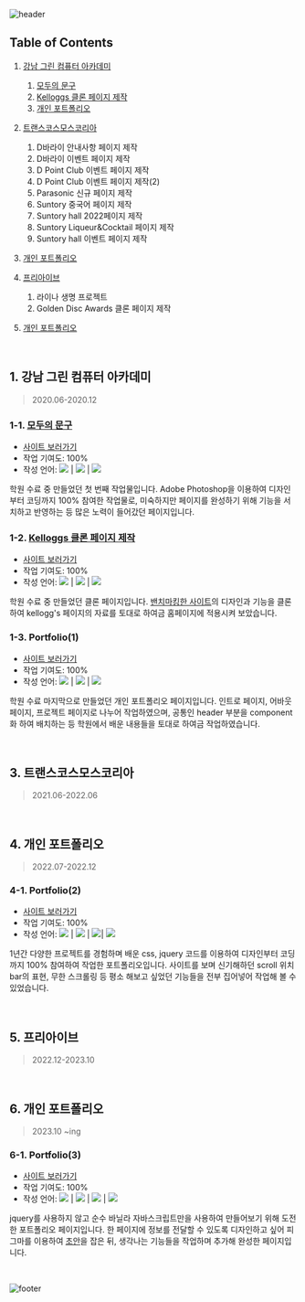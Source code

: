 ![header](https://capsule-render.vercel.app/api?type=waving&color=0:CDF1F2,100:F4D1F5&height=200&text=My%20Projects&fontColor=040B24&fontSize=60&fontAlign=50&fontAlignY=40&desc=작업한%20프로젝트들을%20기록하는%20공간&descSize=14&descAlign=50&descAlignY=84)

## Table of Contents
1. [강남 그린 컴퓨터 아카데미](https://github.com/hiro961227/Dev-Docs/tree/main/My-Projects#1-%EA%B0%95%EB%82%A8-%EA%B7%B8%EB%A6%B0-%EC%BB%B4%ED%93%A8%ED%84%B0-%EC%95%84%EC%B9%B4%EB%8D%B0%EB%AF%B8)
    1. [모두의 문구](https://github.com/hiro961227/Dev-Docs/tree/main/My-Projects#1-1-%EB%AA%A8%EB%91%90%EC%9D%98-%EB%AC%B8%EA%B5%AC)
    1. [Kelloggs 클론 페이지 제작](https://github.com/hiro961227/Dev-Docs/tree/main/My-Projects#1-2-kelloggs-%ED%81%B4%EB%A1%A0-%ED%8E%98%EC%9D%B4%EC%A7%80-%EC%A0%9C%EC%9E%91)
    1. [개인 포트폴리오](https://github.com/hiro961227/Dev-Docs/tree/main/My-Projects#1-3-%EA%B0%9C%EC%9D%B8-%ED%8F%AC%ED%8A%B8%ED%8F%B4%EB%A6%AC%EC%98%A4)
1. [트랜스코스모스코리아](https://github.com/hiro961227/Dev-Docs/tree/main/My-Projects#3-%ED%8A%B8%EB%9E%9C%EC%8A%A4%EC%BD%94%EC%8A%A4%EB%AA%A8%EC%8A%A4%EC%BD%94%EB%A6%AC%EC%95%84)
    1. D바라이 안내사항 페이지 제작
    1. D바라이 이벤트 페이지 제작
    1. D Point Club 이벤트 페이지 제작
    1. D Point Club 이벤트 페이지 제작(2)
    1. Parasonic 신규 페이지 제작
    1. Suntory 중국어 페이지 제작
    1. Suntory hall 2022페이지 제작
    1. Suntory Liqueur&Cocktail 페이지 제작
    1. Suntory hall 이벤트 페이지 제작
1. [개인 포트폴리오](https://github.com/hiro961227/Dev-Docs/tree/main/My-Projects#4-%EA%B0%9C%EC%9D%B8-%ED%8F%AC%ED%8A%B8%ED%8F%B4%EB%A6%AC%EC%98%A4)

1. [프리아이브](https://github.com/hiro961227/Dev-Docs/tree/main/My-Projects#3-%ED%94%84%EB%A6%AC%EC%95%84%EC%9D%B4%EB%B8%8C)
    1. 라이나 생명 프로젝트
    1. Golden Disc Awards 클론 페이지 제작
1. [개인 포트폴리오](https://github.com/hiro961227/Dev-Docs/tree/main/My-Projects#6-%EA%B0%9C%EC%9D%B8-%ED%8F%AC%ED%8A%B8%ED%8F%B4%EB%A6%AC%EC%98%A4)

<br />

## 1. 강남 그린 컴퓨터 아카데미
> 2020.06-2020.12
### 1-1. [모두의 문구](https://github.com/hiro961227/Dev-Docs/tree/main/My-Projects/GreenAcademy/Momun)
* <a href="https://hiro961227.github.io/momun/index.html" target="_blank">사이트 보러가기</a>
* 작업 기여도: 100%
* 작성 언어:
<img src="https://img.shields.io/badge/HTML5-E34F26?style=flat-square&logo=HTML5&logoColor=white"/> | <img src="https://img.shields.io/badge/CSS3-1572B6?style=flat-square&logo=CSS3&logoColor=white"/> | <img src="https://img.shields.io/badge/jQuery-0769AD?style=flat-square&logo=jQuery&logoColor=white"/>

학원 수료 중 만들었던 첫 번째 작업물입니다. Adobe Photoshop을 이용하여 디자인부터 코딩까지 100% 참여한 작업물로, 미숙하지만 페이지를 완성하기 위해 기능을 서치하고 반영하는 등 많은 노력이 들어갔던 페이지입니다.

### 1-2. [Kelloggs 클론 페이지 제작](https://github.com/hiro961227/Dev-Docs/tree/main/My-Projects/GreenAcademy/Kelloggs)
* <a href="https://hiro961227.github.io/kelloggs/index.html" target="_blank">사이트 보러가기</a>
* 작업 기여도: 100%
* 작성 언어:
<img src="https://img.shields.io/badge/HTML5-E34F26?style=flat-square&logo=HTML5&logoColor=white"/> | <img src="https://img.shields.io/badge/Sass-CC6699?style=flat-square&logo=SASS&logoColor=white"/> | <img src="https://img.shields.io/badge/jQuery-0769AD?style=flat-square&logo=jQuery&logoColor=white"/>

학원 수료 중 만들었던 클론 페이지입니다. [밴치마킹한 사이트](https://instabar.eu/)의 디자인과 기능을 클론하여 kellogg's 페이지의 자료를 토대로 하여금 홈페이지에 적용시켜 보았습니다.

### 1-3. Portfolio(1)
* <a href="https://hiro961227.github.io/hiro/index.html" target="_blank">사이트 보러가기</a>
* 작업 기여도: 100%
* 작성 언어:
<img src="https://img.shields.io/badge/HTML5-E34F26?style=flat-square&logo=HTML5&logoColor=white"/> | <img src="https://img.shields.io/badge/Sass-CC6699?style=flat-square&logo=SASS&logoColor=white"/> | <img src="https://img.shields.io/badge/jQuery-0769AD?style=flat-square&logo=jQuery&logoColor=white"/>

학원 수료 마지막으로 만들었던 개인 포트폴리오 페이지입니다. 인트로 페이지, 어바웃 페이지, 프로젝트 페이지로 나누어 작업하였으며, 공통인 header 부분을 component화 하여 배치하는 등 학원에서 배운 내용들을 토대로 하여금 작업하였습니다.

<br />

## 3. 트랜스코스모스코리아
> 2021.06-2022.06

<br />

## 4. 개인 포트폴리오
> 2022.07-2022.12
### 4-1. Portfolio(2)
* <a href="https://hiro961227.github.io/kaeun_pf/" target="_blank">사이트 보러가기</a>
* 작업 기여도: 100%
* 작성 언어:
<img src="https://img.shields.io/badge/HTML5-E34F26?style=flat-square&logo=HTML5&logoColor=white"/> | <img src="https://img.shields.io/badge/CSS3-1572B6?style=flat-square&logo=CSS3&logoColor=white"/>  | <img src="https://img.shields.io/badge/jQuery-0769AD?style=flat-square&logo=jQuery&logoColor=white"/>| <img src="https://img.shields.io/badge/Javascript-F7DF1E?style=flat-square&logo=Javascript&logoColor=black"/>

1년간 다양한 프로젝트를 경험하며 배운 css, jquery 코드를 이용하여 디자인부터 코딩까지 100% 참여하여 작업한 포트폴리오입니다. 사이트를 보며 신기해하던 scroll 위치 bar의 표현, 무한 스크롤링 등 평소 해보고 싶었던 기능들을 전부 집어넣어 작업해 볼 수 있었습니다.

<br />

## 5. 프리아이브
> 2022.12-2023.10

<br />

## 6. 개인 포트폴리오
> 2023.10 ~ing
### 6-1. Portfolio(3)
* <a href="https://hiro961227.github.io/ke_portfolio/" target="_blank">사이트 보러가기</a>
* 작업 기여도: 100%
* 작성 언어:
<img src="https://img.shields.io/badge/HTML5-E34F26?style=flat-square&logo=HTML5&logoColor=white"/> | <img src="https://img.shields.io/badge/Sass-CC6699?style=flat-square&logo=SASS&logoColor=white"/> | <img src="https://img.shields.io/badge/Javascript-F7DF1E?style=flat-square&logo=Javascript&logoColor=black"/> | <img src="https://img.shields.io/badge/figma-F24E1E?style=flat-square&logo=figma&logoColor=black"/>

jquery를 사용하지 않고 순수 바닐라 자바스크립트만을 사용하여 만들어보기 위해 도전한 포트폴리오 페이지입니다. 한 페이지에 정보를 전달할 수 있도록 디자인하고 싶어 피그마를 이용하여 [초안](https://www.figma.com/file/7AkUubnU1JD4Uyz83sQpYV/Untitled?type=design&node-id=0%3A1&mode=dev&t=lYI6s3jPZzT0jLlD-1)을 잡은 뒤, 생각나는 기능들을 작업하며 추가해 완성한 페이지입니다.

<br />

![footer](https://capsule-render.vercel.app/api?section=footer&type=waving&color=0:CDF1F2,100:F4D1F5)
